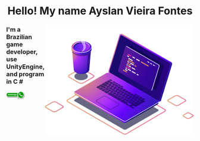 
<!---
AyslanSE/AyslanSE is a ✨ special ✨ repository because its `README.md` (this file) appears on your GitHub profile.
You can click the Preview link to take a look at your changes.
--->
<style type="text/css">
	body{
		background-image: url(https://raw.githubusercontent.com/AyslanSE/AyslanSE/main/master/img/binarygif.gif);
		background-size: cover;
		background-repeat: no-repeat;
	}
</style>

<center><h1> Hello! My name Ayslan Vieira Fontes </h1></center>
<img src="https://raw.githubusercontent.com/AyslanSE/AyslanSE/main/master/img/computer-illustration.png" width="400px" align="right" alt="ayslan computer" style="max-width:100%;">
<h3> 
	I'm a Brazilian game developer, use UnityEngine, and program in C # </h3>

<!-- links de contatação -->
<a href="https://wa.me/557999864117" alt="WhatsApp" rel="nofollow"> <!-- whatsapp contato-->
	<img src="https://raw.githubusercontent.com/AyslanSE/AyslanSE/main/master/img/zap.png" width="50px" style="max-width:100%;">
</a>